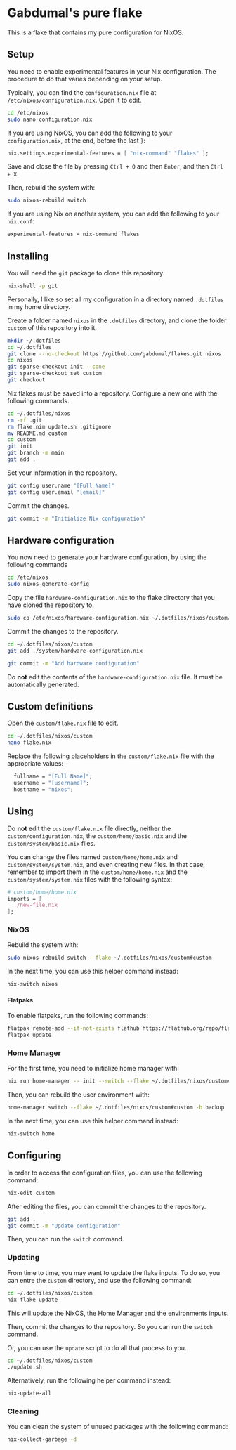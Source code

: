 # Gabdumal's pure flake

This is a flake that contains my pure configuration for NixOS.

## Setup

You need to enable experimental features in your Nix configuration.
The procedure to do that varies depending on your setup.

Typically, you can find the `configuration.nix` file at `/etc/nixos/configuration.nix`.
Open it to edit.

```bash
cd /etc/nixos
sudo nano configuration.nix
```

If you are using NixOS, you can add the following to your `configuration.nix`, at the end, before the last `}`:

```nix
nix.settings.experimental-features = [ "nix-command" "flakes" ];
```

Save and close the file by pressing `Ctrl + O` and then `Enter`, and then `Ctrl + X`.

Then, rebuild the system with:

```bash
sudo nixos-rebuild switch
```

If you are using Nix on another system, you can add the following to your `nix.conf`:

```nix
experimental-features = nix-command flakes
```

## Installing

You will need the `git` package to clone this repository.

```bash
nix-shell -p git
```

Personally, I like so set all my configuration in a directory named `.dotfiles` in my home directory.

Create a folder named `nixos` in the `.dotfiles` directory, and clone the folder `custom` of this repository into it.

```bash
mkdir ~/.dotfiles
cd ~/.dotfiles
git clone --no-checkout https://github.com/gabdumal/flakes.git nixos
cd nixos
git sparse-checkout init --cone
git sparse-checkout set custom
git checkout
```

Nix flakes must be saved into a repository.
Configure a new one with the following commands.

```bash
cd ~/.dotfiles/nixos
rm -rf .git
rm flake.nim update.sh .gitignore
mv README.md custom
cd custom
git init
git branch -m main
git add .
```

Set your information in the repository.

```bash
git config user.name "[Full Name]"
git config user.email "[email]"
```

Commit the changes.

```bash
git commit -m "Initialize Nix configuration"
```

## Hardware configuration

You now need to generate your hardware configuration, by using the following commands

```bash
cd /etc/nixos
sudo nixos-generate-config
```

Copy the file `hardware-configuration.nix` to the flake directory that you have cloned the repository to.

```bash
sudo cp /etc/nixos/hardware-configuration.nix ~/.dotfiles/nixos/custom/system/hardware-configuration.nix
```

Commit the changes to the repository.

```bash
cd ~/.dotfiles/nixos/custom
git add ./system/hardware-configuration.nix

git commit -m "Add hardware configuration"
```

Do **not** edit the contents of the `hardware-configuration.nix` file.
It must be automatically generated.

## Custom definitions

Open the `custom/flake.nix` file to edit.

```bash
cd ~/.dotfiles/nixos/custom
nano flake.nix
```

Replace the following placeholders in the `custom/flake.nix` file with the appropriate values:

```nix
  fullname = "[Full Name]";
  username = "[username]";
  hostname = "nixos";
```

## Using

Do **not** edit the `custom/flake.nix` file directly, neither the `custom/configuration.nix`, the `custom/home/basic.nix` and the `custom/system/basic.nix` files.

You can change the files named `custom/home/home.nix` and `custom/system/system.nix`, and even creating new files.
In that case, remember to import them in the `custom/home/home.nix` and the `custom/system/system.nix` files with the following syntax:

```nix
# custom/home/home.nix
imports = [
  ./new-file.nix
];
```

### NixOS

Rebuild the system with:

```bash
sudo nixos-rebuild switch --flake ~/.dotfiles/nixos/custom#custom
```

In the next time, you can use this helper command instead:

```bash
nix-switch nixos
```

#### Flatpaks

To enable flatpaks, run the following commands:

```bash
flatpak remote-add --if-not-exists flathub https://flathub.org/repo/flathub.flatpakrepo
flatpak update
```

### Home Manager

For the first time, you need to initialize home manager with:

```bash
nix run home-manager -- init --switch --flake ~/.dotfiles/nixos/custom#custom
```

Then, you can rebuild the user environment with:

```bash
home-manager switch --flake ~/.dotfiles/nixos/custom#custom -b backup
```

In the next time, you can use this helper command instead:

```bash
nix-switch home
```

## Configuring

In order to access the configuration files, you can use the following command:

```bash
nix-edit custom
```

After editing the files, you can commit the changes to the repository.

```bash
git add .
git commit -m "Update configuration"
```

Then, you can run the `switch` command.

### Updating

From time to time, you may want to update the flake inputs.
To do so, you can entre the `custom` directory, and use the following command:

```bash
cd ~/.dotfiles/nixos/custom
nix flake update
```

This will update the NixOS, the Home Manager and the environments inputs.

Then, commit the changes to the repository.
So you can run the `switch` command.

Or, you can use the `update` script to do all that process to you.

```bash
cd ~/.dotfiles/nixos/custom
./update.sh
```

Alternatively, run the following helper command instead:

```bash
nix-update-all
```

### Cleaning

You can clean the system of unused packages with the following command:

```bash
nix-collect-garbage -d
```
